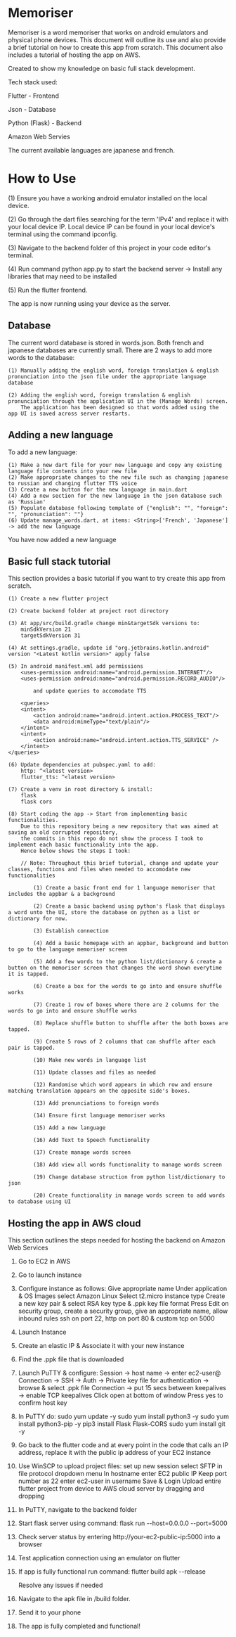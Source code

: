 # Memoriser

Memoriser is a word memoriser that works on android emulators and physical phone devices. This document will outline its use and also provide a brief tutorial on
how to create this app from scratch. This document also includes a tutorial of hosting the app on AWS.

Created to show my knowledge on basic full stack development.

Tech stack used:

Flutter - Frontend

Json - Database

Python (Flask) - Backend

Amazon Web Servies

The current available languages are japanese and french.

# How to Use

(1) Ensure you have a working android emulator installed on the local device.

(2) Go through the dart files searching for the term 'IPv4' and replace it with your local device IP.
    Local device IP can be found in your local device's terminal using the command ipconfig.

(3) Navigate to the backend folder of this project in your code editor's terminal.

(4) Run command python app.py to start the backend server -> Install any libraries that may need to be installed

(5) Run the flutter frontend.

The app is now running using your device as the server.

## Database 

The current word database is stored in words.json. Both french and japanese databases are currently small.
There are 2 ways to add more words to the database:

    (1) Manually adding the english word, foreign translation & english pronunciation into the json file under the appropriate language database

    (2) Adding the english word, foreign translation & english pronunciation through the application UI in the (Manage Words) screen.
        The application has been designed so that words added using the app UI is saved across server restarts.



## Adding a new language

To add a new language:

    (1) Make a new dart file for your new language and copy any existing language file contents into your new file
    (2) Make appropriate changes to the new file such as changing japanese to russian and changing flutter TTS voice
    (3) Create a new button for the new language in main.dart
    (4) Add a new section for the new language in the json database such as 'Russian'
    (5) Populate database following template of {"english": "", "foreign": "", "pronunciation": ""}
    (6) Update manage_words.dart, at items: <String>['French', 'Japanese'] -> add the new language

You have now added a new language

## Basic full stack tutorial ##
This section provides a basic tutorial if you want to try create this app from scratch.

    (1) Create a new flutter project

    (2) Create backend folder at project root directory

    (3) At app/src/build.gradle change min&targetSdk versions to: 
        minSdkVersion 21
        targetSdkVersion 31

    (4) At settings.gradle, update id "org.jetbrains.kotlin.android" version "<Latest kotlin version>" apply false 

    (5) In android manifest.xml add permissions
        <uses-permission android:name="android.permission.INTERNET"/>
        <uses-permission android:name="android.permission.RECORD_AUDIO"/> 

            and update queries to accomodate TTS

        <queries>
        <intent>
            <action android:name="android.intent.action.PROCESS_TEXT"/>
            <data android:mimeType="text/plain"/>
        </intent>
        <intent>
            <action android:name="android.intent.action.TTS_SERVICE" />
        </intent>
    </queries> 

    (6) Update dependencies at pubspec.yaml to add:
        http: ^<latest version>
        flutter_tts: ^<latest version>

    (7) Create a venv in root directory & install:
        flask
        flask cors

    (8) Start coding the app -> Start from implementing basic functionalities.
        Due to this repository being a new repository that was aimed at saving an old corrupted repository,
        the commits in this repo do not show the process I took to implement each basic functionality into the app.
        Hence below shows the steps I took:

        // Note: Throughout this brief tutorial, change and update your classes, functions and files when needed to accomodate new functionalities

            (1) Create a basic front end for 1 language memoriser that includes the appbar & a background

            (2) Create a basic backend using python's flask that displays a word unto the UI, store the database on python as a list or dictionary for now.

            (3) Establish connection

            (4) Add a basic homepage with an appbar, background and button to go to the language memoriser screen

            (5) Add a few words to the python list/dictionary & create a button on the memoriser screen that changes the word shown everytime it is tapped.

            (6) Create a box for the words to go into and ensure shuffle works

            (7) Create 1 row of boxes where there are 2 columns for the words to go into and ensure shuffle works

            (8) Replace shuffle button to shuffle after the both boxes are tapped.

            (9) Create 5 rows of 2 columns that can shuffle after each pair is tapped.

            (10) Make new words in language list

            (11) Update classes and files as needed

            (12) Randomise which word appears in which row and ensure matching translation appears on the opposite side's boxes.

            (13) Add pronunciations to foreign words

            (14) Ensure first language memoriser works

            (15) Add a new language

            (16) Add Text to Speech functionality

            (17) Create manage words screen

            (18) Add view all words functionality to manage words screen

            (19) Change database struction from python list/dictionary to json

            (20) Create functionality in manage words screen to add words to database using UI

## Hosting the app in AWS cloud ##
This section outlines the steps needed for hosting the backend on Amazon Web Services

1) Go to EC2 in AWS

2) Go to launch instance

3) Configure instance as follows:
    Give appropriate name
    Under application & OS Images select Amazon Linux
    Select t2.micro instance type
    Create a new key pair & select RSA key type & .ppk key file format
    Press Edit on security group, create a security group, give an appropriate name, allow inbound rules ssh on port 22, http on port 80 & custom tcp on 5000

4) Launch Instance

5) Create an elastic IP & Associate it with your new instance

6) Find the .ppk file that is downloaded

7) Launch PuTTY & configure:
    Session -> host name -> enter ec2-user@<EC2PublicIPAddress>
    Connection -> SSH -> Auth -> Private key file for authentication -> browse & select .ppk file
    Connection -> put 15 secs between keepalives -> enable TCP keepalives
    Click open at bottom of window
    Press yes to confirm host key

8) In PuTTY do:
    sudo yum update -y
    sudo yum install python3 -y
    sudo yum install python3-pip -y
    pip3 install Flask Flask-CORS
    sudo yum install git -y

9) Go back to the flutter code and at every point in the code that calls an IP address, replace it with the public ip address of your EC2 instance

10) Use WinSCP to upload project files:
    set up new session
    select SFTP in file protocol dropdown menu
    In hostname enter EC2 public IP
    Keep port number as 22
    enter ec2-user in username
    Save & Login
    Upload entire flutter project from device to AWS cloud server by dragging and dropping

11) In PuTTY, navigate to the backend folder

12) Start flask server using command:
    flask run --host=0.0.0.0 --port=5000

13) Check server status by entering http://your-ec2-public-ip:5000 into a browser

14) Test application connection using an emulator on flutter 

15) If app is fully functional run command:
    flutter build apk --release

    Resolve any issues if needed

16) Navigate to the apk file in /build folder.

17) Send it to your phone

18) The app is fully completed and functional!
